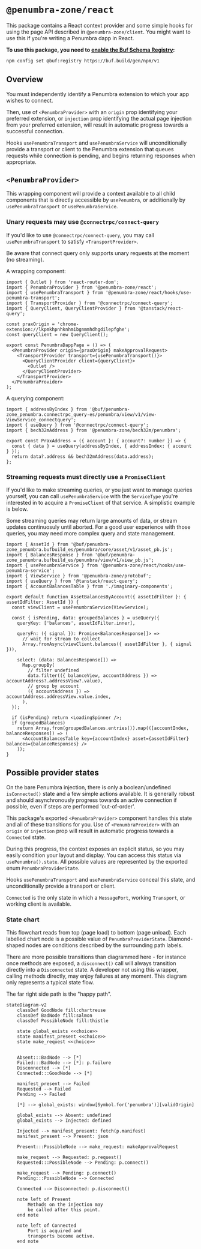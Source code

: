 # `@penumbra-zone/react`

This package contains a React context provider and some simple hooks for using
the page API described in `@penumbra-zone/client`. You might want to use this if
you're writing a Penumbra dapp in React.

**To use this package, you need to [enable the Buf Schema Registry](https://buf.build/docs/bsr/generated-sdks/npm):**

```sh
npm config set @buf:registry https://buf.build/gen/npm/v1
```

## Overview

You must independently identify a Penumbra extension to which your app wishes to
connect.

Then, use of `<PenumbraProvider>` with an `origin` prop identifying your
preferred extension, or `injection` prop identifying the actual page injection
from your preferred extension, will result in automatic progress towards a
successful connection.

Hooks `usePenumbraTransport` and `usePenumbraService` will unconditionally
provide a transport or client to the Penumbra extension that queues requests
while connection is pending, and begins returning responses when appropriate.

## `<PenumbraProvider>`

This wrapping component will provide a context available to all child components
that is directly accessible by `usePenumbra`, or additionally by
`usePenumbraTransport` or `usePenumbraService`.

### Unary requests may use `@connectrpc/connect-query`

If you'd like to use `@connectrpc/connect-query`, you may call
`usePenumbraTransport` to satisfy `<TransportProvider>`.

Be aware that connect query only supports unary requests at the moment (no
streaming).

A wrapping component:

```tsx
import { Outlet } from 'react-router-dom';
import { PenumbraProvider } from '@penumbra-zone/react';
import { usePenumbraTransport } from '@penumbra-zone/react/hooks/use-penumbra-transport';
import { TransportProvider } from '@connectrpc/connect-query';
import { QueryClient, QueryClientProvider } from '@tanstack/react-query';

const praxOrigin = 'chrome-extension://lkpmkhpnhknhmibgnmmhdhgdilepfghe';
const queryClient = new QueryClient();

export const PenumbraDappPage = () => (
  <PenumbraProvider origin={praxOrigin} makeApprovalRequest>
    <TransportProvider transport={usePenumbraTransport()}>
      <QueryClientProvider client={queryClient}>
        <Outlet />
      </QueryClientProvider>
    </TransportProvider>
  </PenumbraProvider>
);
```

A querying component:

```tsx
import { addressByIndex } from '@buf/penumbra-zone_penumbra.connectrpc_query-es/penumbra/view/v1/view-ViewService_connectquery';
import { useQuery } from '@connectrpc/connect-query';
import { bech32mAddress } from '@penumbra-zone/bech32m/penumbra';

export const PraxAddress = ({ account }: { account?: number }) => {
  const { data } = useQuery(addressByIndex, { addressIndex: { account } });
  return data?.address && bech32mAddress(data.address);
};
```

### Streaming requests must directly use a `PromiseClient`

If you'd like to make streaming queries, or you just want to manage queries
yourself, you can call `usePenumbraService` with the `ServiceType` you're
interested in to acquire a `PromiseClient` of that service. A simplistic example
is below.

Some streaming queries may return large amounts of data, or stream updates
continuosuly until aborted. For a good user experience with those queries, you
may need more complex query and state management.

```tsx
import { AssetId } from '@buf/penumbra-zone_penumbra.bufbuild_es/penumbra/core/asset/v1/asset_pb.js';
import { BalancesResponse } from '@buf/penumbra-zone_penumbra.bufbuild_es/penumbra/view/v1/view_pb.js';
import { usePenumbraService } from '@penumbra-zone/react/hooks/use-penumbra-service';
import { ViewService } from '@penumbra-zone/protobuf';
import { useQuery } from '@tanstack/react-query';
import { AccountBalancesTable } from './imaginary-components';

export default function AssetBalancesByAccount({ assetIdFilter }: { assetIdFilter: AssetId }) {
  const viewClient = usePenumbraService(ViewService);

  const { isPending, data: groupedBalances } = useQuery({
    queryKey: ['balances', assetIdFilter.inner],

    queryFn: ({ signal }): Promise<BalancesResponse[]> =>
      // wait for stream to collect
      Array.fromAsync(viewClient.balances({ assetIdFilter }, { signal })),

    select: (data: BalancesResponse[]) =>
      Map.groupBy(
        // filter undefined
        data.filter(({ balanceView, accountAddress }) => accountAddress?.addressView?.value),
        // group by account
        ({ accountAddress }) => accountAddress.addressView.value.index,
      ),
  });

  if (isPending) return <LoadingSpinner />;
  if (groupedBalances)
    return Array.from(groupedBalances.entries()).map(([accountIndex, balanceResponses]) => (
      <AccountBalancesTable key={accountIndex} asset={assetIdFilter} balances={balanceResponses} />
    ));
}
```

## Possible provider states

On the bare Penumbra injection, there is only a boolean/undefined
`isConnected()` state and a few simple actions available. It is generally robust
and should asynchronously progress towards an active connection if possible,
even if steps are performed 'out-of-order'.

This package's exported `<PenumbraProvider>` component handles this state and
all of these transitions for you. Use of `<PenumbraProvider>` with an `origin`
or `injection` prop will result in automatic progress towards a `Connected`
state.

During this progress, the context exposes an explicit status, so you may easily
condition your layout and display. You can access this status via
`usePenumbra().state`. All possible values are represented by the exported enum
`PenumbraProviderState`.

Hooks `usePenumbraTransport` and `usePenumbraService` conceal this state, and
unconditionally provide a transport or client.

`Connected` is the only state in which a `MessagePort`, working `Transport`, or
working client is available.

### State chart

This flowchart reads from top (page load) to bottom (page unload). Each labelled
chart node is a possible value of `PenumbraProviderState`. Diamond-shaped nodes
are conditions described by the surrounding path labels.

There are more possible transitions than diagrammed here - for instance once
methods are exposed, a `disconnect()` call will always transition directly into
a `Disconnected` state. A developer not using this wrapper, calling methods
directly, may enjoy failures at any moment. This diagram only represents a
typical state flow.

The far right side path is the "happy path".

```mermaid
stateDiagram-v2
    classDef GoodNode fill:chartreuse
    classDef BadNode fill:salmon
    classDef PossibleNode fill:thistle

    state global_exists <<choice>>
    state manifest_present <<choice>>
    state make_request <<choice>>


    Absent:::BadNode --> [*]
    Failed:::BadNode --> [*]: p.failure
    Disconnected --> [*]
    Connected:::GoodNode --> [*]

    manifest_present --> Failed
    Requested --> Failed
    Pending --> Failed

    [*] --> global_exists: window[Symbol.for('penumbra')][validOrigin]

    global_exists --> Absent: undefined
    global_exists --> Injected: defined

    Injected --> manifest_present: fetch(p.manifest)
    manifest_present --> Present: json

    Present:::PossibleNode --> make_request: makeApprovalRequest

    make_request --> Requested: p.request()
    Requested:::PossibleNode --> Pending: p.connect()

    make_request --> Pending: p.connect()
    Pending:::PossibleNode --> Connected

    Connected --> Disconnected: p.disconnect()

    note left of Present
        Methods on the injection may
        be called after this point.
    end note

    note left of Connected
        Port is acquired and
        transports become active.
    end note
```
